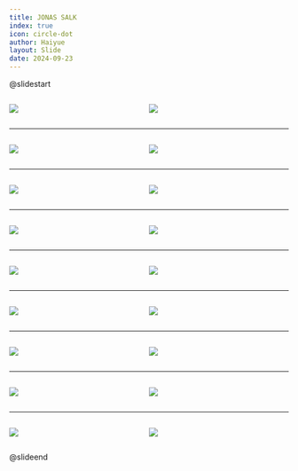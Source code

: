 ```yaml
---
title: JONAS SALK
index: true
icon: circle-dot
author: Haiyue
layout: Slide
date: 2024-09-23
---
```

 
@slidestart

<div style="display:flex">
<div style="flex:1">

![](/reading/english/Level-Y/JONAS%20SALK/001.webp)
</div>
<div style="flex:1">

![](/reading/english/Level-Y/JONAS%20SALK/002.webp)
</div>
</div>

---

<div style="display:flex">
<div style="flex:1">

![](/reading/english/Level-Y/JONAS%20SALK/003.webp)
</div>
<div style="flex:1">

![](/reading/english/Level-Y/JONAS%20SALK/004.webp)
</div>
</div>

---

<div style="display:flex">
<div style="flex:1">

![](/reading/english/Level-Y/JONAS%20SALK/005.webp)
</div>
<div style="flex:1">

![](/reading/english/Level-Y/JONAS%20SALK/006.webp)
</div>
</div>

---

<div style="display:flex">
<div style="flex:1">

![](/reading/english/Level-Y/JONAS%20SALK/007.webp)
</div>
<div style="flex:1">

![](/reading/english/Level-Y/JONAS%20SALK/008.webp)
</div>
</div>

---

<div style="display:flex">
<div style="flex:1">

![](/reading/english/Level-Y/JONAS%20SALK/009.webp)
</div>
<div style="flex:1">

![](/reading/english/Level-Y/JONAS%20SALK/010.webp)
</div>
</div>

---

<div style="display:flex">
<div style="flex:1">

![](/reading/english/Level-Y/JONAS%20SALK/011.webp)
</div>
<div style="flex:1">

![](/reading/english/Level-Y/JONAS%20SALK/012.webp)
</div>
</div>

---

<div style="display:flex">
<div style="flex:1">

![](/reading/english/Level-Y/JONAS%20SALK/013.webp)
</div>
<div style="flex:1">

![](/reading/english/Level-Y/JONAS%20SALK/014.webp)
</div>
</div>

---

<div style="display:flex">
<div style="flex:1">

![](/reading/english/Level-Y/JONAS%20SALK/015.webp)
</div>
<div style="flex:1">

![](/reading/english/Level-Y/JONAS%20SALK/016.webp)
</div>
</div>

---

<div style="display:flex">
<div style="flex:1">

![](/reading/english/Level-Y/JONAS%20SALK/017.webp)
</div>
<div style="flex:1">

![](/reading/english/Level-Y/JONAS%20SALK/018.webp)
</div>
</div>

@slideend